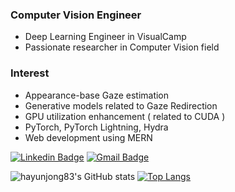 ### Computer Vision Engineer
- Deep Learning Engineer in VisualCamp
- Passionate researcher in Computer Vision field

### Interest
- Appearance-base Gaze estimation
- Generative models related to Gaze Redirection
- GPU utilization enhancement ( related to CUDA )
- PyTorch, PyTorch Lightning, Hydra
- Web development using MERN


[![Linkedin Badge](https://img.shields.io/badge/-LinkedIn-blue?style=flat-square&logo=Linkedin&logoColor=white&link=https://www.linkedin.com/in/yun-jong-ha-4368781a1/)](https://www.linkedin.com/in/yun-jong-ha-4368781a1/)
[![Gmail Badge](https://img.shields.io/badge/Gmail-d14836?style=flat-square&logo=Gmail&logoColor=white&link=mailto:hayunjong83@gmail.com)](mailto:hayunjong83@gmail.com)

![hayunjong83's GitHub stats](https://github-readme-stats.vercel.app/api?username=hayunjong83&show_icons=true&theme=vue-dark)
[![Top Langs](https://github-readme-stats.vercel.app/api/top-langs/?username=hayunjong83)](https://github.com/anuraghazra/github-readme-stats)
<!--
**hayunjong83/hayunjong83** is a ✨ _special_ ✨ repository because its `README.md` (this file) appears on your GitHub profile.

Here are some ideas to get you started:

- 🔭 I’m currently working on ...
- 🌱 I’m currently learning ...
- 👯 I’m looking to collaborate on ...
- 🤔 I’m looking for help with ...
- 💬 Ask me about ...
- 📫 How to reach me: ...
- 😄 Pronouns: ...
- ⚡ Fun fact: ...
-->

